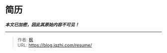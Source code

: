 # 简历

***本文已加密，因此其原始内容不可见！***

---

> 作者: [枫](https://github.com/qiuzhi)  
> URL: https://blog.iqzhi.com/resume/  


